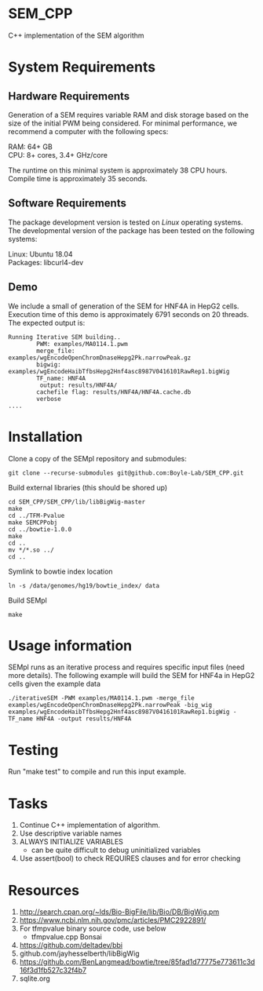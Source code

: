 # SEM_CPP
C++ implementation of the SEM algorithm

# System Requirements

## Hardware Requirements
Generation of a SEM requires variable RAM and disk storage based on the size of the initial PWM being considered. For minimal performance, we recommend a computer with the following specs:

RAM: 64+ GB  
CPU: 8+ cores, 3.4+ GHz/core

The runtime on this minimal system is approximately 38 CPU hours. Compile time is approximately 35 seconds.

## Software Requirements

The package development version is tested on *Linux* operating systems. The developmental version of the package has been tested on the following systems:

Linux: Ubuntu 18.04  
Packages: libcurl4-dev

## Demo

We include a small of generation of the SEM for HNF4A in HepG2 cells. Execution time of this demo is approximately 6791 seconds on 20 threads. The expected output is:
```
Running Iterative SEM building..
        PWM: examples/MA0114.1.pwm
        merge_file: examples/wgEncodeOpenChromDnaseHepg2Pk.narrowPeak.gz
        bigwig: examples/wgEncodeHaibTfbsHepg2Hnf4asc8987V0416101RawRep1.bigWig
        TF_name: HNF4A
         output: results/HNF4A/
        cachefile flag: results/HNF4A/HNF4A.cache.db
        verbose
....
```

# Installation
Clone a copy of the SEMpl repository and submodules:

```
git clone --recurse-submodules git@github.com:Boyle-Lab/SEM_CPP.git
```

Build external libraries (this should be shored up)
```
cd SEM_CPP/SEM_CPP/lib/libBigWig-master
make
cd ../TFM-Pvalue
make SEMCPPobj
cd ../bowtie-1.0.0
make
cd ..
mv */*.so ../
cd ..
```

Symlink to bowtie index location
```
ln -s /data/genomes/hg19/bowtie_index/ data
```

Build SEMpl
```
make
```
 
# Usage information
SEMpl runs as an iterative process and requires specific input files (need more details). The following example will build the SEM for HNF4a in HepG2 cells given the example data
```
./iterativeSEM -PWM examples/MA0114.1.pwm -merge_file examples/wgEncodeOpenChromDnaseHepg2Pk.narrowPeak -big_wig examples/wgEncodeHaibTfbsHepg2Hnf4asc8987V0416101RawRep1.bigWig -TF_name HNF4A -output results/HNF4A
```

# Testing
Run "make test" to compile and run this input example.

# Tasks

1. Continue C++ implementation of algorithm.
2. Use descriptive variable names
3. ALWAYS INITIALIZE VARIABLES
   * can be quite difficult to debug uninitialized variables
4. Use assert(bool) to check REQUIRES clauses and for error checking

# Resources

1. http://search.cpan.org/~lds/Bio-BigFile/lib/Bio/DB/BigWig.pm
2. https://www.ncbi.nlm.nih.gov/pmc/articles/PMC2922891/
3. For tfmpvalue binary source code, use below
   * tfmpvalue.cpp Bonsai
4. https://github.com/deltadev/bbi
5. github.com/jayhesselberth/libBigWig
5. https://github.com/BenLangmead/bowtie/tree/85fad1d77775e773611c3d16f3d1fb527c32f4b7
6. sqlite.org

